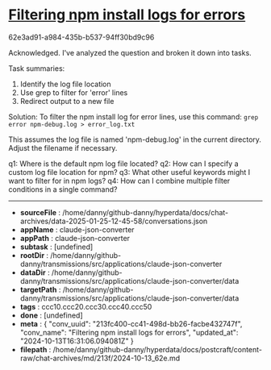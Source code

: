 # [Filtering npm install logs for errors](https://claude.ai/chat/213fc400-cc41-498d-bb26-facbe432747f)

62e3ad91-a984-435b-b537-94ff30bd9c96

 Acknowledged. I've analyzed the question and broken it down into tasks.

Task summaries:
1. Identify the log file location
2. Use grep to filter for 'error' lines
3. Redirect output to a new file

Solution:
To filter the npm install log for error lines, use this command:
`grep error npm-debug.log > error_log.txt`

This assumes the log file is named 'npm-debug.log' in the current directory. Adjust the filename if necessary.

q1: Where is the default npm log file located?
q2: How can I specify a custom log file location for npm?
q3: What other useful keywords might I want to filter for in npm logs?
q4: How can I combine multiple filter conditions in a single command?

---

* **sourceFile** : /home/danny/github-danny/hyperdata/docs/chat-archives/data-2025-01-25-12-45-58/conversations.json
* **appName** : claude-json-converter
* **appPath** : claude-json-converter
* **subtask** : [undefined]
* **rootDir** : /home/danny/github-danny/transmissions/src/applications/claude-json-converter
* **dataDir** : /home/danny/github-danny/transmissions/src/applications/claude-json-converter/data
* **targetPath** : /home/danny/github-danny/transmissions/src/applications/claude-json-converter/data
* **tags** : ccc10.ccc20.ccc30.ccc40.ccc50
* **done** : [undefined]
* **meta** : {
  "conv_uuid": "213fc400-cc41-498d-bb26-facbe432747f",
  "conv_name": "Filtering npm install logs for errors",
  "updated_at": "2024-10-13T16:31:06.094081Z"
}
* **filepath** : /home/danny/github-danny/hyperdata/docs/postcraft/content-raw/chat-archives/md/213f/2024-10-13_62e.md